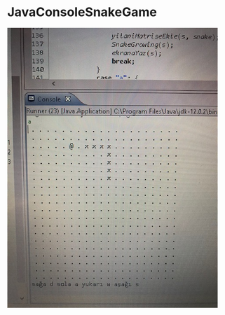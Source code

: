 # JavaConsoleSnakeGame

![JavaConsoleSnakeGame image](https://github.com/byrmkus/JavaConsoleSnakeGame/blob/master/ConsoleSnakeGame.jpg)
